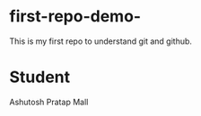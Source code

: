 # first-repo-demo-
This is my first repo to understand git and github.

# Student
Ashutosh Pratap Mall